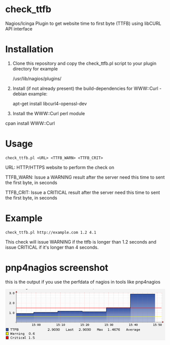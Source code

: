 # check_ttfb
Nagios/Icinga Plugin to get website time to first byte (TTFB) using libCURL API interface

# Installation
1. Clone this repository and copy the check_ttfb.pl script to your plugin directory for example 

    /usr/lib/nagios/plugins/
 
2. Install (if not already present) the build-dependencies for WWW::Curl - debian example: 

    apt-get install libcurl4-openssl-dev
  
3. Install the WWW::Curl perl module

  cpan install WWW::Curl

# Usage

    check_ttfb.pl <URL> <TTFB_WARN> <TTFB_CRIT>

URL: HTTP/HTTPS website to perform the check on

TTFB_WARN: Issue a WARNING result after the server need this time to sent the first byte, in seconds

TTFB_CRIT: Issue a CRITICAL result after the server need this time to sent the first byte, in seconds


# Example

    check_ttfb.pl http://example.com 1.2 4.1

This check will issue WARNING if the ttfb is longer than 1.2 seconds and issue CRITICAL if it's longer than 4 seconds.

# pnp4nagios screenshot

this is the output if you use the perfdata of nagios in tools like pnp4nagios

![pnp4nagios screenshot](Screenshot_pnpnagios.png?raw=true "pnp4nagios Screenshot")
